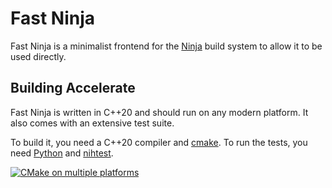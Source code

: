 # Fast Ninja

Fast Ninja is a minimalist frontend for the [Ninja](https://ninja-build.org) build system to allow it to be used directly.

## Building Accelerate

Fast Ninja is written in C++20 and should run on any modern platform. It also comes with an extensive test suite.

To build it, you need a C++20 compiler and [cmake](https://cmake.org). To run the tests, you need [Python](https://www.python.org) and [nihtest](https://github.com/nih-at/nihtest).

[![CMake on multiple platforms](https://github.com/T-Pau/fast-ninja/actions/workflows/cmake-multi-platform.yml/badge.svg)](https://github.com/T-Pau/fast-ninja/actions/workflows/cmake-multi-platform.yml)
